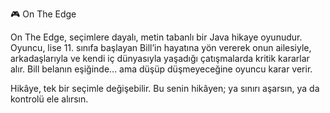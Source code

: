 🎮 On The Edge

On The Edge, seçimlere dayalı, metin tabanlı bir Java hikaye oyunudur. Oyuncu, lise 11. sınıfa başlayan Bill’in hayatına yön vererek onun ailesiyle, arkadaşlarıyla ve kendi iç dünyasıyla 
yaşadığı çatışmalarda kritik kararlar alır. Bill belanın eşiğinde... ama düşüp düşmeyeceğine oyuncu karar verir.

Hikâye, tek bir seçimle değişebilir. Bu senin hikâyen; ya sınırı aşarsın, ya da kontrolü ele alırsın.

